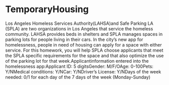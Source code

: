 # TemporaryHousing
Los Angeles Homeless Services Authority(LAHSA)and Safe Parking LA (SPLA) are two  organizations  in  Los  Angeles  that  service  the  homeless  community.  LAHSA provides beds in shelters and SPLA manages spaces in parking lots for people living in their cars. In the city’s new app for homelessness, people in need of housing can apply for a space with either service.  For this homework, you will help SPLA choose applicants  that  meet  the  SPLA  specific  requirements  for  the  space  and  that  also optimize the use of the parking lot for that week.Applicantinformation entered into the homelessness app:Applicant ID: 5 digitsGender: M/F/OAge: 0-100Pets: Y/NMedical conditions: Y/NCar: Y/NDriver’s License: Y/NDays of the week needed: 0/1 for each day of the 7 days of the week (Monday-Sunday) 
